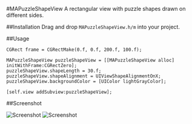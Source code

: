 #MAPuzzleShapeView
A rectangular view with puzzle shapes drawn on different sides.

##Installation
Drag and drop ```MAPuzzleShapeView.h/m``` into your project.

##Usage

``` objc
CGRect frame = CGRectMake(0.f, 0.f, 200.f, 100.f);

MAPuzzleShapeView puzzleShapeView = [[MAPuzzleShapeView alloc] initWithFrame:CGRectZero];
puzzleShapeView.shapeLength = 30.f;
puzzleShapeView.shapeAlignment = UIViewShapeAlignmentOnX;
puzzleShapeView.backgroundColor = [UIColor lightGrayColor];

[self.view addSubview:puzzleShapeView];
```

##Screenshot


![Screenshot](https://github.com/MadalinaArdelean/MAPuzzleShapeView/raw/master/screenshot1.png)
![Screenshot](https://github.com/MadalinaArdelean/MAPuzzleShapeView/raw/master/screenshot2.png)

